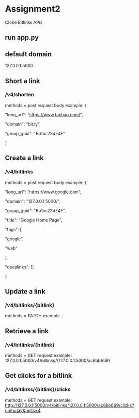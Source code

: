 # Assignment2
Clone Bitlinks APIs

## run app.py

## default domain 

127.0.0.1:5000

## Short a link

### /v4/shorten
methods = post
request body example:
{

"long_url": "https://www.taobao.com/",

"domain": "bit.ly",

"group_guid": "Ba1bc23dE4F"

}

## Create a link
### /v4/bitlinks
methods = post
request body example:
{

"long_url": "https://www.google.com",

"domain": "127.0.0.1:5000/",

"group_guid": "Ba1bc23dE4F",

"title": "Google Home Page",

"tags": [

"google",

"web"

],

"deeplinks": []

}

## Update a link
### /v4/bitlinks/{bitlink}
methods = PATCH
example ..

## Retrieve a link
### /v4/bitlinks/{bitlink}
methods = GET
request example:
127.0.0.1:5000/v4/bitlinks/{127.0.0.1:5000/ac6bb669}


## Get clicks for a bitlink
### /v4/bitlinks/{bitlink}/clicks
methods = GET
request example:
http://127.0.0.1:5000/v4/bitlinks/127.0.0.1:5000/ac6bb669/clicks?unit=day&units=4
